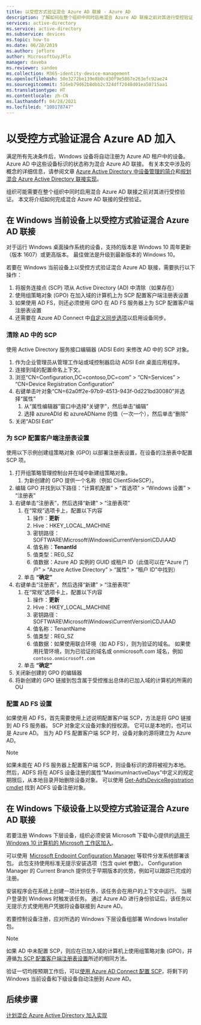 ```yaml
---
title: 以受控方式验证混合 Azure AD 联接 - Azure AD
description: 了解如何在整个组织中同时启用混合 Azure AD 联接之前对其进行受控验证
services: active-directory
ms.service: active-directory
ms.subservice: devices
ms.topic: how-to
ms.date: 06/28/2019
ms.author: joflore
author: MicrosoftGuyJFlo
manager: daveba
ms.reviewer: sandeo
ms.collection: M365-identity-device-management
ms.openlocfilehash: 50e3272be139e8b0cd30f9e5867e263efc92ae24
ms.sourcegitcommit: 516eb79d62b8dbb2c324dff2048d01ea50715aa1
ms.translationtype: HT
ms.contentlocale: zh-CN
ms.lasthandoff: 04/28/2021
ms.locfileid: "108178747"
---
```

# <a name="controlled-validation-of-hybrid-azure-ad-join"></a>以受控方式验证混合 Azure AD 加入

满足所有先决条件后，Windows 设备将自动注册为 Azure AD 租户中的设备。 Azure AD 中这些设备标识的状态称为混合 Azure AD 联接。 有关本文中涉及的概念的详细信息，请参阅文章 [Azure Active Directory 中设备管理的简介](overview.md)和[规划混合 Azure Active Directory 联接实现](hybrid-azuread-join-plan.md)。

组织可能需要在整个组织中同时启用混合 Azure AD 联接之前对其进行受控验证。 本文将介绍如何完成混合 Azure AD 联接的受控验证。

## <a name="controlled-validation-of-hybrid-azure-ad-join-on-windows-current-devices"></a>在 Windows 当前设备上以受控方式验证混合 Azure AD 联接

对于运行 Windows 桌面操作系统的设备，支持的版本是 Windows 10 周年更新（版本 1607）或更高版本。 最佳做法是升级到最新版本的 Windows 10。

若要在 Windows 当前设备上以受控方式验证混合 Azure AD 联接，需要执行以下操作：

1. 将服务连接点 (SCP) 项从 Active Directory (AD) 中清除（如果存在）
1. 使用组策略对象 (GPO) 在加入域的计算机上为 SCP 配置客户端注册表设置
1. 如果使用 AD FS，则还必须使用 GPO 在 AD FS 服务器上为 SCP 配置客户端注册表设置  
1. 还需要在 Azure AD Connect 中[自定义同步选项](../hybrid/how-to-connect-post-installation.md#additional-tasks-available-in-azure-ad-connect)以启用设备同步。 


### <a name="clear-the-scp-from-ad"></a>清除 AD 中的 SCP

使用 Active Directory 服务接口编辑器 (ADSI Edit) 来修改 AD 中的 SCP 对象。

1. 作为企业管理员从管理工作站或域控制器启动 ADSI Edit 桌面应用程序。
1. 连接到域的配置命名上下文。
1. 浏览“CN=Configuration,DC=contoso,DC=com” > “CN=Services” > “CN=Device Registration Configuration”  
1. 右键单击叶对象“CN=62a0ff2e-97b9-4513-943f-0d221bd30080”并选择“属性” 
   1. 从“属性编辑器”窗口中选择“关键字”，然后单击“编辑”  
   1. 选择 azureADId 和 azureADName 的值（一次一个），然后单击“删除”  
1. 关闭“ADSI Edit”


### <a name="configure-client-side-registry-setting-for-scp"></a>为 SCP 配置客户端注册表设置

使用以下示例创建组策略对象 (GPO) 以部署注册表设置，在设备的注册表中配置 SCP 项。

1. 打开组策略管理控制台并在域中新建组策略对象。
   1. 为新创建的 GPO 提供一个名称（例如 ClientSideSCP）。
1. 编辑 GPO 并找到以下路径：“计算机配置” > “首选项” > “Windows 设置” > “注册表”   
1. 右键单击“注册表”，然后选择“新建” > “注册表项” 
   1. 在“常规”选项卡上，配置以下内容
      1. 操作：**更新**
      1. Hive：HKEY_LOCAL_MACHINE
      1. 密钥路径：SOFTWARE\Microsoft\Windows\CurrentVersion\CDJ\AAD
      1. 值名称：**TenantId**
      1. 值类型：REG_SZ
      1. 值数据：Azure AD 实例的 GUID 或租户 ID（此值可以在“Azure 门户” > “Azure Active Directory” > “属性” > “租户 ID”中找到）    
   1. 单击 **“确定”**
1. 右键单击“注册表”，然后选择“新建” > “注册表项” 
   1. 在“常规”选项卡上，配置以下内容
      1. 操作：**更新**
      1. Hive：HKEY_LOCAL_MACHINE
      1. 密钥路径：SOFTWARE\Microsoft\Windows\CurrentVersion\CDJ\AAD
      1. 值名称：TenantName
      1. 值类型：REG_SZ
      1. 值数据：如果使用联合环境（如 AD FS），则为验证的域名。 如果使用托管环境，则为已验证的域名或 onmicrosoft.com 域名，例如 `contoso.onmicrosoft.com`
   1. 单击 **“确定”**
1. 关闭新创建的 GPO 的编辑器
1. 将新创建的 GPO 链接到包含属于受控推出总体的已加入域的计算机的所需的 OU

### <a name="configure-ad-fs-settings"></a>配置 AD FS 设置

如果使用 AD FS，首先需要使用上述说明配置客户端 SCP，方法是将 GPO 链接到 AD FS 服务器。 SCP 对象定义设备对象的授权源。 它可以是本地的，也可以是 Azure AD。 当为 AD FS 配置客户端 SCP 时，设备对象的源将建立为 Azure AD。

> [!NOTE]
> 如果未能在 AD FS 服务器上配置客户端 SCP，则设备标识的源将被视为本地。 然后，ADFS 将在 ADFS 设备注册的属性“MaximumInactiveDays”中定义的规定期限后，从本地目录开始删除设备对象。 可以使用 [Get-AdfsDeviceRegistration cmdlet](/powershell/module/adfs/get-adfsdeviceregistration) 找到 ADFS 设备注册对象。

## <a name="controlled-validation-of-hybrid-azure-ad-join-on-windows-down-level-devices"></a>在 Windows 下级设备上以受控方式验证混合 Azure AD 联接

若要注册 Windows 下层设备，组织必须安装 Microsoft 下载中心提供的[适用于 Windows 10 计算机的 Microsoft 工作区加入](https://www.microsoft.com/download/details.aspx?id=53554)。

可以使用  [Microsoft Endpoint Configuration Manager](/configmgr/) 等软件分发系统部署该包。 此包支持使用标准无提示安装选项（包含 quiet 参数）。 Configuration Manager 的 Current Branch 提供优于早期版本的优势，例如可以跟踪已完成的注册。

安装程序会在系统上创建一项计划任务，该任务会在用户的上下文中运行。 当用户登录到 Windows 时触发该任务。 通过 Azure AD 进行身份验证后，该任务以无提示方式使用用户凭据将设备联接到 Azure AD。

若要控制设备注册，应对所选的 Windows 下层设备组部署 Windows Installer 包。

> [!NOTE]
> 如果 AD 中未配置 SCP，则应在已加入域的计算机上使用组策略对象 (GPO)，并遵循[为 SCP 配置客户端注册表设置](#configure-client-side-registry-setting-for-scp)所述的相同方法。


验证一切均按预期工作后，可以[使用 Azure AD Connect 配置 SCP](hybrid-azuread-join-managed-domains.md#configure-hybrid-azure-ad-join)，将剩下的 Windows 当前设备和下级设备自动注册到 Azure AD。

## <a name="next-steps"></a>后续步骤

[计划混合 Azure Active Directory 加入实现](hybrid-azuread-join-plan.md)
